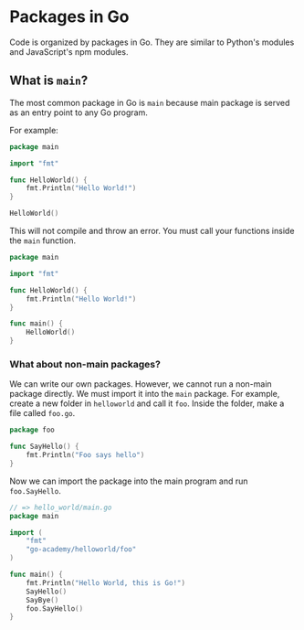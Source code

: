 # Packages in Go
Code is organized by packages in Go. They are similar to Python's modules and JavaScript's npm 
modules.

## What is `main`?
The most common package in Go is `main` because main package is served as an entry point to any Go 
program.

For example:
```go
package main

import "fmt"

func HelloWorld() {
	fmt.Println("Hello World!")
}

HelloWorld()
```

This will not compile and throw an error. You must call your functions inside the `main` function.
```go
package main

import "fmt"

func HelloWorld() {
	fmt.Println("Hello World!")
}

func main() {
	HelloWorld()
}
```

### What about non-main packages?
We can write our own packages. However, we cannot run a non-main package directly. We must import it 
into the `main` package. For example, create a new folder in `helloworld` and call it `foo`. Inside 
the folder, make a file called `foo.go`.
```go
package foo

func SayHello() {
	fmt.Println("Foo says hello")
}
```

Now we can import the package into the main program and run `foo.SayHello`. 
```go
// => hello_world/main.go
package main

import (
	"fmt"
	"go-academy/helloworld/foo"
)

func main() {
	fmt.Println("Hello World, this is Go!")
	SayHello()
	SayBye()
	foo.SayHello()
}
```